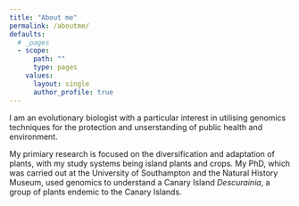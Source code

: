 ```yaml
---
title: "About me"
permalink: /aboutme/
defaults:
  # _pages
  - scope:
      path: ""
      type: pages
    values:
      layout: single
      author_profile: true
---
```


I am an evolutionary biologist with a particular interest in utilising genomics techniques for the protection and unserstanding of public health and environment.

My primiary research is focused on the diversification and adaptation of plants, with my study systems being island plants and crops. My PhD, which was carried out at the University of Southampton and the Natural History Museum, used genomics to understand a Canary Island _Descurainia_, a group of plants endemic to the Canary Islands.
